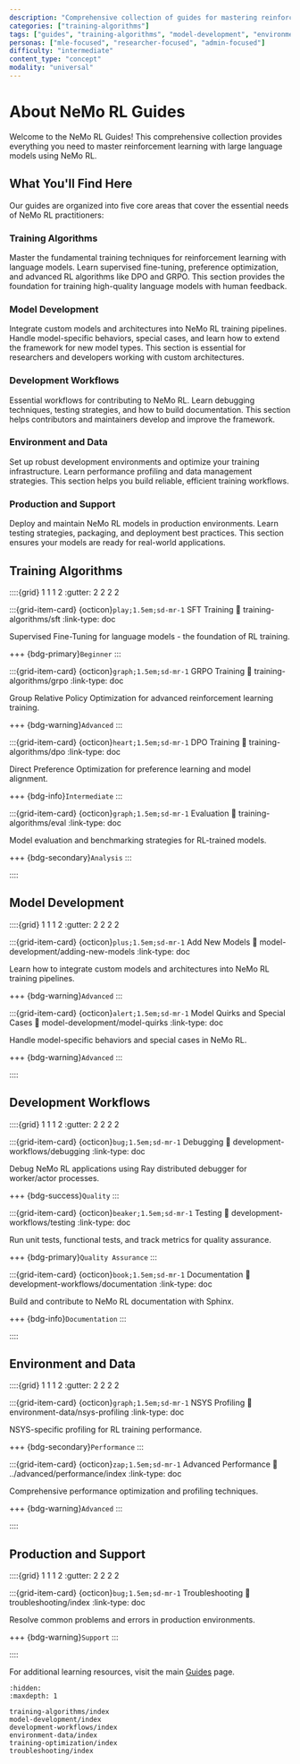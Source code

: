 ```yaml
---
description: "Comprehensive collection of guides for mastering reinforcement learning with large language models using NeMo RL"
categories: ["training-algorithms"]
tags: ["guides", "training-algorithms", "model-development", "environment-data", "reference"]
personas: ["mle-focused", "researcher-focused", "admin-focused"]
difficulty: "intermediate"
content_type: "concept"
modality: "universal"
---
```


# About NeMo RL Guides

Welcome to the NeMo RL Guides! This comprehensive collection provides everything you need to master reinforcement learning with large language models using NeMo RL.

## What You'll Find Here

Our guides are organized into five core areas that cover the essential needs of NeMo RL practitioners:

### **Training Algorithms**
Master the fundamental training techniques for reinforcement learning with language models. Learn supervised fine-tuning, preference optimization, and advanced RL algorithms like DPO and GRPO. This section provides the foundation for training high-quality language models with human feedback.

### **Model Development**
Integrate custom models and architectures into NeMo RL training pipelines. Handle model-specific behaviors, special cases, and learn how to extend the framework for new model types. This section is essential for researchers and developers working with custom architectures.

### **Development Workflows**
Essential workflows for contributing to NeMo RL. Learn debugging techniques, testing strategies, and how to build documentation. This section helps contributors and maintainers develop and improve the framework.

### **Environment and Data**
Set up robust development environments and optimize your training infrastructure. Learn performance profiling and data management strategies. This section helps you build reliable, efficient training workflows.

### **Production and Support**
Deploy and maintain NeMo RL models in production environments. Learn testing strategies, packaging, and deployment best practices. This section ensures your models are ready for real-world applications.





## Training Algorithms

::::{grid} 1 1 1 2
:gutter: 2 2 2 2

:::{grid-item-card} {octicon}`play;1.5em;sd-mr-1` SFT Training
:link: training-algorithms/sft
:link-type: doc

Supervised Fine-Tuning for language models - the foundation of RL training.

+++
{bdg-primary}`Beginner`
:::

:::{grid-item-card} {octicon}`graph;1.5em;sd-mr-1` GRPO Training
:link: training-algorithms/grpo
:link-type: doc

Group Relative Policy Optimization for advanced reinforcement learning training.

+++
{bdg-warning}`Advanced`
:::

:::{grid-item-card} {octicon}`heart;1.5em;sd-mr-1` DPO Training
:link: training-algorithms/dpo
:link-type: doc

Direct Preference Optimization for preference learning and model alignment.

+++
{bdg-info}`Intermediate`
:::

:::{grid-item-card} {octicon}`graph;1.5em;sd-mr-1` Evaluation
:link: training-algorithms/eval
:link-type: doc

Model evaluation and benchmarking strategies for RL-trained models.

+++
{bdg-secondary}`Analysis`
:::

::::

## Model Development

::::{grid} 1 1 1 2
:gutter: 2 2 2 2

:::{grid-item-card} {octicon}`plus;1.5em;sd-mr-1` Add New Models
:link: model-development/adding-new-models
:link-type: doc

Learn how to integrate custom models and architectures into NeMo RL training pipelines.

+++
{bdg-warning}`Advanced`
:::

:::{grid-item-card} {octicon}`alert;1.5em;sd-mr-1` Model Quirks and Special Cases
:link: model-development/model-quirks
:link-type: doc

Handle model-specific behaviors and special cases in NeMo RL.

+++
{bdg-warning}`Advanced`
:::

::::

## Development Workflows

::::{grid} 1 1 1 2
:gutter: 2 2 2 2

:::{grid-item-card} {octicon}`bug;1.5em;sd-mr-1` Debugging
:link: development-workflows/debugging
:link-type: doc

Debug NeMo RL applications using Ray distributed debugger for worker/actor processes.

+++
{bdg-success}`Quality`
:::

:::{grid-item-card} {octicon}`beaker;1.5em;sd-mr-1` Testing
:link: development-workflows/testing
:link-type: doc

Run unit tests, functional tests, and track metrics for quality assurance.

+++
{bdg-primary}`Quality Assurance`
:::

:::{grid-item-card} {octicon}`book;1.5em;sd-mr-1` Documentation
:link: development-workflows/documentation
:link-type: doc

Build and contribute to NeMo RL documentation with Sphinx.

+++
{bdg-info}`Documentation`
:::

::::

## Environment and Data

::::{grid} 1 1 1 2
:gutter: 2 2 2 2

:::{grid-item-card} {octicon}`graph;1.5em;sd-mr-1` NSYS Profiling
:link: environment-data/nsys-profiling
:link-type: doc

NSYS-specific profiling for RL training performance.

+++
{bdg-secondary}`Performance`
:::

:::{grid-item-card} {octicon}`zap;1.5em;sd-mr-1` Advanced Performance
:link: ../advanced/performance/index
:link-type: doc

Comprehensive performance optimization and profiling techniques.

+++
{bdg-warning}`Advanced`
:::

::::

## Production and Support

::::{grid} 1 1 1 2
:gutter: 2 2 2 2

:::{grid-item-card} {octicon}`bug;1.5em;sd-mr-1` Troubleshooting
:link: troubleshooting/index
:link-type: doc

Resolve common problems and errors in production environments.

+++
{bdg-warning}`Support`
:::

::::

For additional learning resources, visit the main [Guides](../index) page.

```{toctree}
:hidden:
:maxdepth: 1

training-algorithms/index
model-development/index
development-workflows/index
environment-data/index
training-optimization/index
troubleshooting/index
```